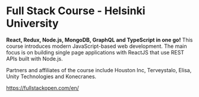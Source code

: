 

# Full Stack Course - Helsinki University

**React, Redux, Node.js, MongoDB, GraphQL and TypeScript in one go!** This course introduces  modern JavaScript-based web development. The main focus is on building single page applications with ReactJS that use REST APIs built with Node.js.

Partners and affiliates of the course include Houston Inc, Terveystalo, Elisa, Unity Technologies and Konecranes.

https://fullstackopen.com/en/
